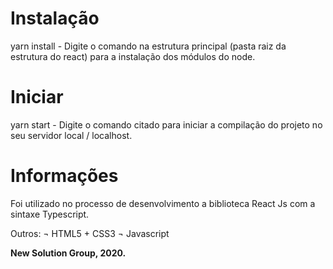 # Instalação

yarn install - Digite o comando na estrutura principal (pasta raiz da estrutura do react) para a instalação dos módulos do node.


# Iniciar

yarn start - Digite o comando citado para iniciar a compilação do projeto no seu servidor local / localhost.


# Informações

Foi utilizado no processo de desenvolvimento a biblioteca React Js com a sintaxe Typescript. 

Outros:
  ¬ HTML5 + CSS3
  ¬ Javascript
  

<b>New Solution Group, 2020.</b>
